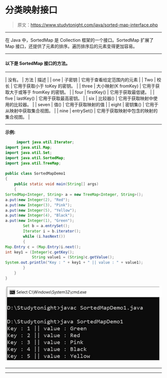 # 分类映射接口

> 原文：<https://www.studytonight.com/java/sorted-map-interface.php>

* * *

在 Java 中，SortedMap 是 Collection 框架的一个接口。SortedMap 扩展了 Map 接口，还提供了元素的排序。遍历排序后的元素变得更加容易。

* * *

#### **以下是 SortedMap 接口的方法。**

* * *

| 没有。 | 方法 | 描述 |
| one | 子密钥 | 它用于查看给定范围内的元素 |
| Two | 校长 | 它用于获取小于 toKey 的密钥。 |
| three | 大小映射(K fromKey) | 它用于获取大于或等于 fromKey 的密钥。 |
| four | firstKey() | 它用于获取最低键。 |
| five | lastKey() | 它用于获取最高密钥。 |
| six | 比较器() | 它用于获取映射中使用的比较器。 |
| seven | 值() | 它用于获取映射的值 |
| eight | 密钥集() | 它用于从映射中获取集合视图。 |
| nine | entrySet() | 它用于获取映射中包含的映射的集合视图。 |

* * *

**示例:**

```java
	 import java.util.Iterator; 
import java.util.Map; 
import java.util.Set; 
import java.util.SortedMap; 
import java.util.TreeMap; 

public class SortedMapDemo1
{ 
    public static void main(String[] args) 
    { 
SortedMap<Integer, String> a = new TreeMap<Integer, String>(); 
a.put(new Integer(2), "Red"); 
a.put(new Integer(3), "Pink"); 
a.put(new Integer(5), "Yellow"); 
a.put(new Integer(4), "Black"); 
a.put(new Integer(1), "Green"); 
        Set b = a.entrySet(); 
        Iterator i = b.iterator(); 
        while (i.hasNext()) 
        { 
Map.Entry c = (Map.Entry)i.next(); 
int key1 = (Integer)c.getKey(); 
            String value1 = (String)c.getValue(); 
System.out.println("Key : " + key1 + " || value : " + value1); 
        } 
    } 
} 

```

![sorted map example](img/c37082ff9edfc6b908484d670c448d2a.png)

* * *

* * *